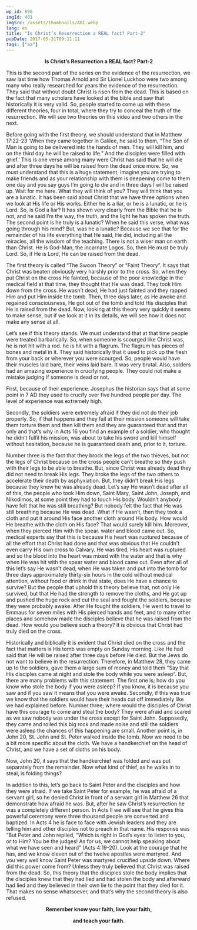 ```yaml
---
wp_id: 896
imgId: 401
imgSrc: /assets/thumbnails/401.webp
lang: en
title: "Is Christ’s Resurrection a REAL fact? Part-2"
pubDate: 2017-05-31T09:11:11
tags: ["aa"]
---
```


<!-- page: 6 -->

<p style="text-align: center;"><strong>Is Christ’s Resurrection a REAL fact? Part-2</strong></p>
<p>This is the second part of the series on the evidence of the resurrection, we saw last time how Thomas Arnold and Sir Lionel Luckhoo were two among many who really researched for years the evidence of the resurrection. They said that without doubt Christ is risen from the dead. This is based on the fact that many scholars have looked at the bible and saw that historically it is very valid. So, people started to come up with these different theories, four in total, where they try to conceal the truth of the resurrection. We will see two theories on this video and two others in the next.</p>
<p>Before going with the first theory, we should understand that in Matthew 17:22-23 ‘When they came together in Galilee, he said to them, “The Son of Man is going to be delivered into the hands of men. They will kill him, and on the third day he will be raised to life.” And the disciples were filled with grief.’ This is one verse among many were Christ has said that he will die and after three days he will be raised from the dead once more. So, we must understand that this is a huge statement, imagine you are trying to make friends and as your relationship with them is deepening come to them one day and you say guys I’m going to die and in three days I will be raised up. Wait for me here. What they will think of you? They will think that you are a lunatic. It has been said about Christ that we have three options when we look at His life or His works. Either he is a liar, or he is a lunatic, or he is Lord. So, is God a liar? It has shown very clearly from the Bible that he is not, and he said I’m the way, the truth, and the light he has spoken the truth. The second point is he truly is a lunatic? When he said this verse, what was going through his mind? But, was he a lunatic? Because we see that for the remainder of his life everything that He said, He did, including all the miracles, all the wisdom of the teaching. There is not a wiser man on earth than Christ. He is God-Man, the incarnate Logos. So, then He must be truly Lord. So, if He is Lord, He can be raised from the dead.</p>
<p>The first theory is called “The Swoon Theory” or “Faint Theory”. It says that Christ was beaten obviously very harshly prior to the cross. So, when they put Christ on the cross He fainted, because of the poor knowledge in the medical field at that time, they thought that He was dead. They took Him down from the cross. He wasn’t dead, He had just fainted and they rapped Him and put Him inside the tomb. Then, three days later, as He awoke and regained consciousness, He got out of the tomb and told His disciples that He is raised from the dead. Now, looking at this theory very quickly it seems to make sense, but if we look at it in its details, we will see how it does not make any sense at all.</p>
<p>Let’s see if this theory stands. We must understand that at that time people were treated barbarically. So, when someone is scourged like Christ was, he is not hit with a rod. he is hit with a flagrum. The flagrum has pieces of bones and metal in it. They said historically that it used to pick up the flesh from your back or wherever you were scourged. So, people would have their muscles laid bare, their veins laid bare. It was very brutal. Also, solders had an amazing experience in crucifying people. They could not make a mistake judging if someone is dead or not.</p>
<p>First, because of their experience. Josephus the historian says that at some point in 7 AD they used to crucify over five hundred people per day. The level of experience was extremely high.</p>
<p>Secondly, the soldiers were extremely afraid if they did not do their job properly. So, if that happens and they fail at their mission someone will take them torture them and then kill them and they are guaranteed that and that only and that’s why in Acts 16 you find an example of a soldier, who thought he didn’t fulfil his mission, was about to take his sword and kill himself without hesitation, because he is guaranteed death and, prior to it, torture.</p>
<p>Number three is the fact that they brock the legs of the two thieves, but not the legs of Christ because on the cross people can’t breathe so they push with their legs to be able to breathe. But, since Christ was already dead they did not need to break His legs. They broke the legs of the two others to accelerate their death by asphyxiation. But, they didn’t break His legs because they knew he was already dead. Let’s say He wasn’t dead after all of this, the people who took Him down, Saint Mary, Saint John, Joseph, and Nikodimos, at some point they had to touch His body. Wouldn’t anybody have felt that he was still breathing? But nobody felt the fact that He was still breathing because He was dead. What if He wasn’t, then they took a cloth and put it around His face another cloth around His body. How would He breathe with the cloth on His face? That would surely kill him. Moreover, when they pierced Him with the spear. water and blood came out. So, medical experts say that this is because His heart was ruptured because of all the effort that Christ had done and that was obvious that He couldn’t even carry His own cross to Calvary. He was tired, His heart was ruptured and so the blood into the heart was mixed with the water and that is why when He was hit with the spear water and blood came out. Even after all of this let’s say He wasn’t dead, when He was taken and put into the tomb for three days approximately thirty-six hours in the cold without medical attention, without food or drink in that state, does He have a chance to survive? But the people that uphold this theory believe that, not only He survived, but that He had the strength to remove the cloths, and He got up and pushed the huge rock and cut the seal and fought the soldiers, because they were probably awake. After He fought the soldiers, He went to travel to Emmaus for seven miles with His pierced hands and feet, and to many other places and somehow made the disciples believe that he was raised from the dead. How would you believe such a theory? It is obvious that Christ had truly died on the cross.</p>
<p>Historically and biblically it is evident that Christ died on the cross and the fact that matters is His tomb was empty on Sunday morning. Like He had said that He will be raised after three days before He died. But the Jews do not want to believe in the resurrection. Therefore, in Matthew 28, they came up to the soldiers, gave them a large sum of money and told them “Say that His disciples came at night and stole the body while you were asleep”. But, there are many problems with this statement. The first one is; how do you know who stole the body if you were asleep? If you know, it is because you saw and if you saw it means that you were awake. Secondly, if this was true we know that the soldiers would have their heads cut off immediately like we had explained before. Number three; where would the disciples of Christ have this courage to come and steal the body? They were afraid and scared as we saw nobody was under the cross except for Saint John. Supposedly, they came and rolled this big rock and made noise and still the soldiers were asleep the chances of this happening are small. Another point is, in John 20, St. John and St. Peter walked inside the tomb. Now we need to be a bit more specific about the cloth. We have a handkerchief on the head of Christ, and we have a set of cloths on his body.</p>
<p>Now, John 20, it says that the handkerchief was folded and was put separately from the remainder. Now what kind of thief, as he walks in to steal, is folding things?</p>
<p>In addition to this, let’s go back to Saint Peter and the disciples and how they were afraid. If we take Saint Peter for example, he was afraid of a servant girl, so he denied Christ in front of a servant girl in Matthew 26 that demonstrate how afraid he was. But, after he saw Christ’s resurrection he was a completely different person. In Acts II we will see that he gives this powerful ceremony were three thousand people are converted and baptized. In Acts 4 he is face to face with Jewish leaders and they are telling him and other disciples not to preach in that name. His response was “But Peter and John replied, “Which is right in God’s eyes: to listen to you, or to Him? You be the judges! As for us, we cannot help speaking about what we have seen and heard” (Acts 4:19-20). Look at the courage that he has, and we know eleven out of the twelve apostles were martyred. And you very well know Saint Peter was martyred crucified upside down. Where did this power come from? Unless they truly believed that Christ was raised from the dead. So, this theory that the disciples stole the body implies that the disciples knew that they had lied and had stolen the body and afterward had lied and they believed in their own lie to the point that they died for it. That makes no sense whatsoever, and that’s why the second theory is also refused.</p>
<p style="text-align: center;"><strong>Remember know your faith, live your faith, </strong></p>
<p style="text-align: center;"><strong>and teach your faith.</strong></p>
